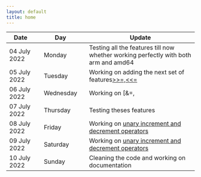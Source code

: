 ```yaml
---
layout: default
title: home
---
```


|Date        ||Day          ||Update
| -----------|-|------------|-|-------------|
04 July 2022 ||Monday       || Testing all the features till now whether working perfectly with both arm and amd64
05 July 2022||Tuesday       || Working on adding the next set of features[>>=,<<=](https://github.com/Krishna-13-cyber/simpPRU/tree/bitwise_assignment_op)
06 July 2022 ||Wednesday    || Working on [&=,|=](https://github.com/Krishna-13-cyber/simpPRU/tree/bitwise-operators)for its use in simpPRU.
07 July 2022 ||Thursday     || Testing theses features
08 July 2022 ||Friday       || Working on [unary increment and decrement operators](https://github.com/Krishna-13-cyber/simpPRU/tree/unary-advanced)
09 July 2022 ||Saturday     || Working on [unary increment and decrement operators](https://github.com/Krishna-13-cyber/simpPRU/tree/unary-advanced)
10 July 2022 ||Sunday       || Cleaning the code and working on documentation